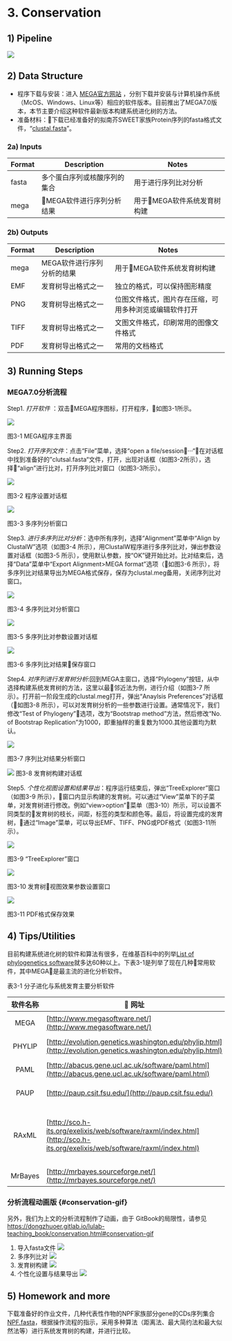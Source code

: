 # 3. Conservation

## 1) Pipeline

![](/.gitbook/assets/conservation-0-pipelins.png)

## 2) Data Structure

* 程序下载与安装：进入 [MEGA官方网站](http://www.megasoftware.net/) ，分别下载并安装与计算机操作系统（McOS、Windows、Linux等）相应的软件版本。目前推出了MEGA7.0版本，本节主要介绍这种软件最新版本构建系统进化树的方法。  
* 准备材料：下载已经准备好的拟南芥SWEET家族Protein序列的fasta格式文件，“[clustal.fasta](../.gitbook/files/clustal.fa)”。

### 2a) Inputs

| Format | Description     | Notes            |
|--------|-----------------|------------------|
| fasta  | 多个蛋白序列或核酸序列的集合  | 用于进行序列比对分析       |
| mega   | MEGA软件进行序列分析结果 | 用于MEGA软件系统发育树构建 |

### 2b) Outputs

| Format | Description     | Notes                       |
|--------|-----------------|-----------------------------|
| mega   | MEGA软件进行序列分析的结果 | 用于MEGA软件系统发育树构建            |
| EMF    | 发育树导出格式之一       | 独立的格式，可以保持图形精度              |
| PNG    | 发育树导出格式之一       | 位图文件格式，图片存在压缩，可用多种浏览或编辑软件打开 |
| TIFF   | 发育树导出格式之一       | 文图文件格式，印刷常用的图像文件格式          |
| PDF    | 发育树导出格式之一       | 常用的文档格式                     |

## 3) Running Steps


### MEGA7.0分析流程

Step1. _打开软件_ ：双击MEGA程序图标，打开程序，如图3-1所示。

![](/.gitbook/assets/conservation-1.png)

图3-1 MEGA程序主界面

Step2. _打开序列文件_：点击“File”菜单，选择“open a file/session···“，在对话框中找到准备好的”clutsal.fasta“文件，打开，出现对话框（如图3-2所示），选择“align”进行比对，打开序列比对窗口（如图3-3所示）。

![](/.gitbook/assets/conservation-2.png)


图3-2 程序设置对话框

![](/.gitbook/assets/conservation-3.png)

图3-3 多序列分析窗口

Step3. _进行多序列比对分析_：选中所有序列，选择“Alignment”菜单中“Align by ClustalW”选项（如图3-4 所示），用ClustalW程序进行多序列比对，弹出参数设置对话框（如图3-5 所示），使用默认参数，按“OK”键开始比对。比对结束后，选择“Data”菜单中“Export Alignment&gt;MEGA format”选项（如图3-6 所示），将多序列比对结果导出为MEGA格式保存，保存为clustal.meg备用，关闭序列比对窗口。

![](/.gitbook/assets/conservation-4.png)

图3-4 多序列比对分析窗口

![](/.gitbook/assets/conservation-5.png)


图3-5 多序列比对参数设置对话框

![](/.gitbook/assets/conservation-6.png)

图3-6 多序列比对结果保存窗口

Step4. _对序列进行发育树分析_:回到MEGA主窗口，选择“Plylogeny”按钮，从中选择构建系统发育树的方法，这里以最邻近法为例，进行介绍（如图3-7 所示）。打开前一阶段生成的clustal.meg打开，弹出“Anaylsis Preferences”对话框（如图3-8 所示），可以对发育树分析的一些参数进行设置。通常情况下，我们修改“Test of Phylogeny”选项，改为“Bootstrap method”方法，然后修改“No. of Bootstrap Replication”为1000，即重抽样的重复数为1000.其他设置均为默认。

![](/.gitbook/assets/conservation-7.png)

图3-7 序列比对结果分析窗口

![](/.gitbook/assets/conservation-8.png) 图3-8 发育树构建对话框

Step5. _个性化视图设置和结果导出_：程序运行结束后，弹出“TreeExplorer”窗口（如图3-9 所示），窗口内显示构建的发育树。可以通过“View”菜单下的子菜单，对发育树进行修改。例如“view&gt;option”菜单（图3-10）所示，可以设置不同类型的发育树的枝长，间距，标签的类型和颜色等。最后，将设置完成的发育树，通过“Image”菜单，可以导出EMF、TIFF、PNG或PDF格式（如图3-11所示）。

![](/.gitbook/assets/conservation-9.png)

图3-9 “TreeExplorer”窗口

![](/.gitbook/assets/conservation-10.png)


图3-10 发育树视图效果参数设置窗口

![](/.gitbook/assets/conservation-11.png)

图3-11 PDF格式保存效果

## 4) Tips/Utilities

目前构建系统进化树的软件和算法有很多，在维基百科中的列举[List of phylogenetics software](https://en.wikipedia.org/wiki/List_of_phylogenetics_software)就多达60种以上。下表3-1是列举了现在几种常用软件，其中MEGA是最主流的进化分析软件。

表3-1 分子进化与系统发育主要分析软件

|   软件名称  |                        网址                                                                                                 | 说明                                                                                                                 |
|:-------:|----------------------------------------------------------------------------------------------------------------------------|--------------------------------------------------------------------------------------------------------------------|
|   MEGA  | [http://www.megasoftware.net/](http://www.megasoftware.net/)                                                               | 美国宾夕法尼亚州立大学Masatoshi Nei开发的分子进化遗传学分析软件                                                                             |
|  PHYLIP | [http://evolution.genetics.washington.edu/phylip.html](http://evolution.genetics.washington.edu/phylip.html)               | 美国华盛顿大学Felsenstein开发的一套集成的进化分析工具                                                                                   |
|   PAML  | [http://abacus.gene.ucl.ac.uk/software/paml.html](http://abacus.gene.ucl.ac.uk/software/paml.html)                         | 英国University College London开发，采用最大似然法构树和分子进化模型                                                                    |
|   PAUP  | [http://paup.csit.fsu.edu/](http://paup.csit.fsu.edu/)                                                                     | 国际上最通用的系统树构建软件之一，美国Smithsonion Insitute 开发                                                                        |
|  RAxML  | [http://sco.h-its.org/exelixis/web/software/raxml/index.html](http://sco.h-its.org/exelixis/web/software/raxml/index.html) | 大量数据的最大似然法建树常用方法（软件获取地址：[https://github.com/stamatak/standard-RAxML）](https://github.com/stamatak/standard-RAxML）) |
| MrBayes | [http://mrbayes.sourceforge.net/](http://mrbayes.sourceforge.net/)                                                         | 基于贝叶斯方法的建树工具                                                                                                       |

### 分析流程动画版 {#conservation-gif}

另外，我们为上文的分析流程制作了动画，由于 GitBook的局限性，请参见 <https://dongzhuoer.gitlab.io/lulab-teaching_book/conservation.html#conservation-gif>

1. 导入fasta文件 ![](../.gitbook/assets/conservation-import-fasta.gif)
1. 多序列比对 ![](../.gitbook/assets/conservation-alignment.gif)
1. 发育树构建 ![](../.gitbook/assets/conservation-tree-construction.gif)
1. 个性化设置与结果导出 ![](../.gitbook/assets/conservation-configuration-and-export.gif)

## 5) Homework and more

下载准备好的作业文件，几种代表性作物的NPF家族部分gene的CDs序列集合[NPF.fasta](../.gitbook/files/NPF.fa)，根据操作流程的指示，采用多种算法（距离法、最大简约法和最大似然法等）进行系统发育树的构建，并进行比较。

